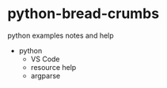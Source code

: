 # python-bread-crumbs
python examples notes and help


* python
  * VS Code
  * resourсe help
  * argparse

